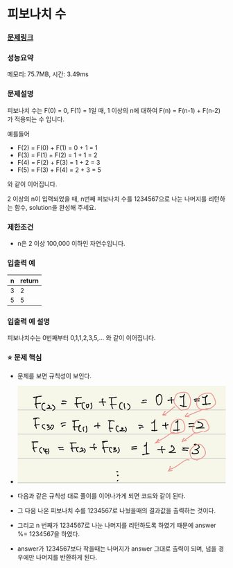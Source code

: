 # 피보나치 수

### [문제링크](https://school.programmers.co.kr/learn/courses/30/lessons/12945)

### 성능요약

메모리: 75.7MB, 시간: 3.49ms

<p>

### 문제설명
피보나치 수는 F(0) = 0, F(1) = 1일 때, 1 이상의 n에 대하여 F(n) = F(n-1) + F(n-2) 가 적용되는 수 입니다.

예를들어

- F(2) = F(0) + F(1) = 0 + 1 = 1
- F(3) = F(1) + F(2) = 1 + 1 = 2
- F(4) = F(2) + F(3) = 1 + 2 = 3
- F(5) = F(3) + F(4) = 2 + 3 = 5

와 같이 이어집니다.

2 이상의 n이 입력되었을 때, n번째 피보나치 수를 1234567으로 나눈 나머지를 리턴하는 함수, solution을 완성해 주세요.

### 제한조건
- n은 2 이상 100,000 이하인 자연수입니다.

### 입출력 예
|n|	return|
|-|-|
|3	|2|
|5	|5|

### 입출력 예 설명
피보나치수는 0번째부터 0,1,1,2,3,5,... 와 같이 이어집니다.

### :star: 문제 핵심
- 문제를 보면 규칙성이 보인다.

- <img src="image.png" width="500">

- 다음과 같은 규칙성 대로 풀이를 이어나가게 되면 코드와 같이 된다.
- 그 다음 나온 피보나치 수를 1234567로 나눴을때의 결과값을 출력하는 것이다.
- 그리고 n 번째가 1234567로 나눈 나머지를 리턴하도록 하였기 때문에 answer %= 1234567을 하였다.
- answer가 1234567보다 작을때는 나머지가 answer 그대로 출력이 되며, 넘을 경우에만 나머지를 반환하게 된다.